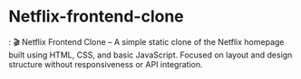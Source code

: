 # Netflix-frontend-clone
:  🎬 Netflix Frontend Clone – A simple static clone of the Netflix homepage built using HTML, CSS, and basic JavaScript. Focused on layout and design structure without responsiveness or API integration.

